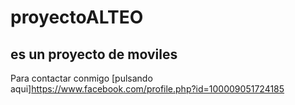 # proyectoALTEO
## es un proyecto de moviles
Para contactar conmigo [pulsando aqui]<https://www.facebook.com/profile.php?id=100009051724185>
